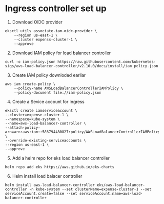 # Ingress controller set up

1. Download OIDC provider
```
eksctl utils associate-iam-oidc-provider \
    --region us-east-1 \
    --cluster expenss-cluster-1 \
    --approve
```
2. Download IAM policy for load balancer controller
```
curl -o iam-policy.json https://raw.githubusercontent.com/kubernetes-sigs/aws-load-balancer-controller/v2.10.0/docs/install/iam_policy.json
```
3. Create IAM policy downloded earliar
```
aws iam create-policy \
    --policy-name AWSLoadBalancerControllerIAMPolicy \
    --policy-document file://iam-policy.json
```
4. Create a Sevice account for ingress
```
eksctl create iamserviceaccount \
--cluster=expense-cluster-1 \
--namespace=kube-system \
--name=aws-load-balancer-controller \
--attach-policy-arn=arn:aws:iam::586794480827:policy/AWSLoadBalancerControllerIAMPolicy \
--override-existing-serviceaccounts \
--region us-east-1 \
--approve
```
5. Add a helm repo for eks load balancer controller
```
helm repo add eks https://aws.github.io/eks-charts
```
6. Helm install load balacer controller
```
helm install aws-load-balancer-controller eks/aws-load-balancer-controller -n kube-system --set clusterName=expense-cluster-1 --set serviceAccount.create=false --set serviceAccount.name=aws-load-balancer-controller
```